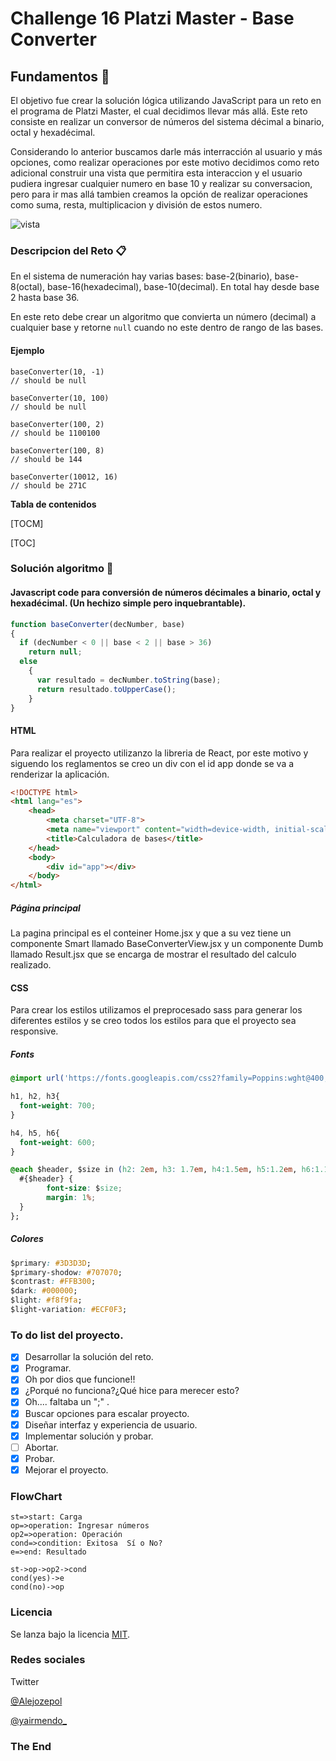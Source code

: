 # Challenge 16 Platzi Master - Base Converter

## Fundamentos 🚀

El objetivo fue crear la solución lógica utilizando JavaScript para un reto en el programa de Platzi Master, el cual decidimos llevar más allá. Este reto consiste en realizar un conversor de números del sistema décimal a binario, octal y hexadécimal.

Considerando lo anterior buscamos darle más interracción al usuario y más opciones, como realizar operaciones por este motivo decidimos como reto adicional construir una vista que permitira esta interaccion y el usuario pudiera ingresar cualquier numero en base 10 y realizar su conversacion, pero para ir mas allá tambien creamos la opción de realizar operaciones como suma, resta, multiplicacion y división de estos numero.

![vista](./src/asets/PantallaHome.png)

### Descripcion del Reto 📋

En el sistema de numeración hay varias bases: base-2(binario), base-8(octal), base-16(hexadecimal), base-10(decimal). En total hay desde base 2 hasta base 36.

En este reto debe crear un algoritmo que convierta un número (decimal) a cualquier base y retorne `null` cuando no este dentro de rango de las bases.


#### Ejemplo

```
baseConverter(10, -1)
// should be null

baseConverter(10, 100)
// should be null

baseConverter(100, 2)
// should be 1100100

baseConverter(100, 8)
// should be 144

baseConverter(10012, 16)
// should be 271C

```




**Tabla de contenidos**

[TOCM]

[TOC]


### Solución algoritmo 🔧

#### Javascript code  para conversión de números décimales a binario, octal y hexadécimal. (Un hechizo simple pero inquebrantable).

```javascript
function baseConverter(decNumber, base) 
{
  if (decNumber < 0 || base < 2 || base > 36)
    return null;
  else
    { 
      var resultado = decNumber.toString(base);
      return resultado.toUpperCase();
    }    
}
```

#### HTML

Para realizar el proyecto utilizanzo la libreria de React, por este motivo y siguendo los reglamentos se creo un div con el id app donde se va a renderizar la aplicación.

```html
<!DOCTYPE html>
<html lang="es">
    <head>
        <meta charset="UTF-8">
        <meta name="viewport" content="width=device-width, initial-scale=1.0">
        <title>Calculadora de bases</title>
    </head>
    <body>
        <div id="app"></div>
    </body>
</html>
```

##### Página principal

La pagina principal es el conteiner Home.jsx y que a su vez tiene un componente Smart llamado BaseConverterView.jsx y un componente Dumb llamado Result.jsx que se encarga de mostrar el resultado del calculo realizado.




#### CSS

Para crear los estilos utilizamos el preprocesado sass para generar los diferentes estilos y se creo todos los estilos para que el proyecto sea responsive.


##### Fonts

```css
@import url('https://fonts.googleapis.com/css2?family=Poppins:wght@400;600;700&display=swap');

h1, h2, h3{
  font-weight: 700;
}

h4, h5, h6{
  font-weight: 600;
}

@each $header, $size in (h2: 2em, h3: 1.7em, h4:1.5em, h5:1.2em, h6:1.1em, p:1em) {
  #{$header} {
        font-size: $size;
        margin: 1%;
  }
};
```

##### Colores

```css
$primary: #3D3D3D;
$primary-shodow: #707070;
$contrast: #FFB300;
$dark: #000000;
$light: #f8f9fa;
$light-variation: #ECF0F3;
```

### To do list del proyecto.

- [x] Desarrollar la solución del reto.
- [x] Programar.
- [x] Oh por dios que funcione!!
- [x] ¿Porqué no funciona?¿Qué hice para merecer esto?
- [x] Oh.... faltaba un ";" .
- [x] Buscar opciones para escalar proyecto.
- [x] Diseñar interfaz y experiencia de usuario.
- [x] Implementar solución y probar.
- [ ] Abortar.
- [x] Probar.
- [x] Mejorar el proyecto.

### FlowChart

```flow
st=>start: Carga
op=>operation: Ingresar números
op2=>operation: Operación
cond=>condition: Exitosa  Sí o No?
e=>end: Resultado

st->op->op2->cond
cond(yes)->e
cond(no)->op
```

### Licencia
Se lanza bajo la licencia [MIT](https://opensource.org/licenses/MIT).

### Redes sociales

Twitter

[@Alejozepol](http://https://twitter.com/Alejozepol "@alejozepol")

[@yairmendo_](http://https://twitter.com/yairmendo_ "@yairmendo_")

### The End